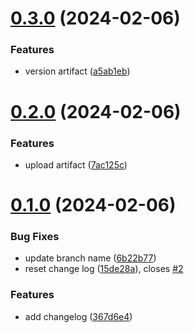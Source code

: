 # [0.3.0](https://github.com/pritisas/greetings-ci/compare/v0.2.0...v0.3.0) (2024-02-06)


### Features

* version artifact ([a5ab1eb](https://github.com/pritisas/greetings-ci/commit/a5ab1eb65c72f90ef520d728f9da16334491038b))



# [0.2.0](https://github.com/pritisas/greetings-ci/compare/v0.1.0...v0.2.0) (2024-02-06)


### Features

* upload artifact ([7ac125c](https://github.com/pritisas/greetings-ci/commit/7ac125ce7e4f4eb693fb7d183f6d8098746da939))



# [0.1.0](https://github.com/pritisas/greetings-ci/compare/367d6e4effccc5ad1e31155787716da8362b8b1d...v0.1.0) (2024-02-06)


### Bug Fixes

*  update branch name ([6b22b77](https://github.com/pritisas/greetings-ci/commit/6b22b77849e76ff32fdb38e5632c5176cd6e11e3))
* reset change log ([15de28a](https://github.com/pritisas/greetings-ci/commit/15de28a298c1ebfa9ca68a09e62e3ac87111481d)), closes [#2](https://github.com/pritisas/greetings-ci/issues/2)


### Features

* add changelog ([367d6e4](https://github.com/pritisas/greetings-ci/commit/367d6e4effccc5ad1e31155787716da8362b8b1d))



